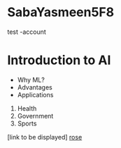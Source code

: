 # SabaYasmeen5F8
test -account

# Introduction to AI

 - Why ML?
 -  Advantages
 -  Applications

1. Health
2. Government
3. Sports


[link to be displayed]
[rose](https://www.google.com/url?sa=i&url=https%3A%2F%2Fwww.pexels.com%2Fsearch%2Frose%2520flower%2F&psig=AOvVaw0RFFg_lI1ZaJzFSZB0LQf0&ust=1731145223016000&source=images&cd=vfe&opi=89978449&ved=0CBQQjRxqFwoTCPCny-64zIkDFQAAAAAdAAAAABAJ)

